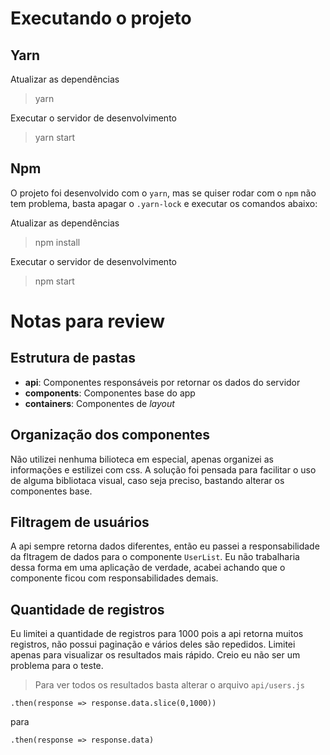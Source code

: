 # Executando o projeto

## Yarn

Atualizar as dependências
> yarn

Executar o servidor de desenvolvimento
> yarn start

## Npm

O projeto foi desenvolvido com o `yarn`, mas se quiser rodar com o `npm` não tem problema, basta apagar o `.yarn-lock` e executar os comandos abaixo:

Atualizar as dependências
> npm install

Executar o servidor de desenvolvimento
> npm start

# Notas para review

## Estrutura de pastas

 - **api**: Componentes responsáveis por retornar os dados do servidor
 - **components**: Componentes base do app
 - **containers**: Componentes de *layout*

 ## Organização dos componentes

 Não utilizei nenhuma bilioteca em especial, apenas organizei as informações e estilizei com css. A solução foi pensada para facilitar o uso de alguma bibliotaca visual, caso seja preciso, bastando alterar os componentes base.

 ## Filtragem de usuários

 A api sempre retorna dados diferentes, então eu passei a responsabilidade da fltragem de dados para o componente `UserList`. Eu não trabalharia dessa forma em uma aplicação de verdade, acabei achando que o componente ficou com responsabilidades demais.

## Quantidade de registros

Eu limitei a quantidade de registros para 1000 pois a api retorna muitos registros, não possui paginação e vários deles são repedidos. Limitei apenas para visualizar os resultados mais rápido. Creio eu não ser um problema para o teste. 

> Para ver todos os resultados basta alterar o arquivo `api/users.js`

````
.then(response => response.data.slice(0,1000))
````

para 

````
.then(response => response.data)
````